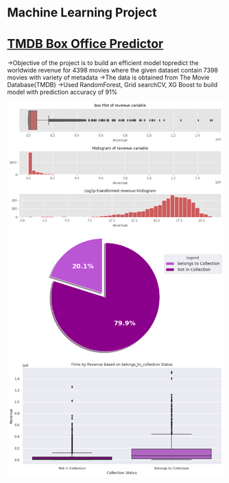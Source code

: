 # Machine Learning Project 

# [TMDB Box Office Predictor](https://github.com/sujith0707/TMDB_ML_Project/blob/master/TMDbMovieBoxOfficePredictionModel.ipynb) 
->Objective of the project is to build an efficient model topredict the worldwide revenue for 4398 movies where the given dataset contain 7398 movies with variety of
  metadata
->The data is obtained from The Movie Database(TMDB)
->Used RandomForest, Grid searchCV, XG Boost to build model with prediction accuracy of 91%
  
  ![](/images/download1.png)
  ![](/images/download2.png)
  ![](/images/download3.png)
  
  
